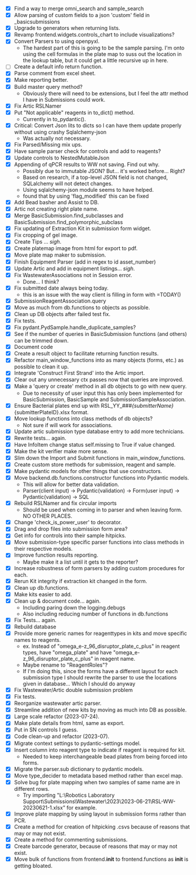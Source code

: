 - [x] Find a way to merge omni_search and sample_search
- [x] Allow parsing of custom fields to a json 'custom' field in _basicsubmissions
- [x] Upgrade to generators when returning lists.
- [x] Revamp frontend.widgets.controls_chart to include visualizations?
- [x] Convert Parsers to using openpyxl.
  - The hardest part of this is going to be the sample parsing. I'm onto using the cell formulas in the plate map to suss out the location in the lookup table, but it could get a little recursive up in here.
- [ ] Create a default info return function.
- [x] Parse comment from excel sheet.
- [x] Make reporting better. 
- [x] Build master query method?
  - Obviously there will need to be extensions, but I feel the attr method I have in Submissions could work.
- [x] Fix Artic RSLNamer
- [x] Put "Not applicable" reagents in to_dict() method.
    - Currently in to_pydantic().
- [x] Critical: Convert Json lits to dicts so I can have them update properly without using crashy Sqlalchemy-json
    - Was actually not necessary.
- [x] Fix Parsed/Missing mix ups.
- [x] Have sample parser check for controls and add to reagents?
- [x] Update controls to NestedMutableJson
- [x] Appending of qPCR results to WW not saving. Find out why.
    - Possibly due to immutable JSON? But... it's worked before... Right?
    - Based on research, if a top-level JSON field is not changed, SQLalchemy will not detect changes.
    - Using sqlalchemy-json module seems to have helped.
    - found that by using 'flag_modified' this can be fixed
- [x] Add Bead basher and Assist to DB.
- [x] Artic not creating right plate name.
- [x] Merge BasicSubmission.find_subclasses and BasicSubmission.find_polymorphic_subclass
- [x] Fix updating of Extraction Kit in submission form widget.
- [x] Fix cropping of gel image.
- [x] Create Tips ... *sigh*.
- [x] Create platemap image from html for export to pdf.
- [x] Move plate map maker to submission.
- [x] Finish Equipment Parser (add in regex to id asset_number)
- [x] Update Artic and add in equipment listings... *sigh*.
- [x] Fix WastewaterAssociations not in Session error.
    - Done... I think?
- [x] Fix submitted date always being today.
    - this is an issue with the way client is filling in form with =TODAY()
- [x] SubmissionReagentAssociation.query 
- [x] Move as much from db.functions to objects as possible.
- [x] Clean up DB objects after failed test fix.
- [x] Fix tests.
- [x] Fix pydant.PydSample.handle_duplicate_samples?
- [x] See if the number of queries in BasicSubmission functions (and others) can be trimmed down.
- [x] Document code 
- [x] Create a result object to facilitate returning function results.
- [x] Refactor main_window_functions into as many objects (forms, etc.) as possible to clean it up.
- [x] Integrate 'Construct First Strand' into the Artic import.
- [x] Clear out any unnecessary ctx passes now that queries are improved.
- [x] Make a 'query or create' method in all db objects to go with new query.
    - Due to necessity of user input this has only been implemented for BasicSubmission, BasicSample and SubmissionSampleAssociation.
- [x] Ensure Bacterial plates end up with RSL_YY_###_{submitterName}_{submitterPlateID}.xlsx format.
- [x] Move lookup functions into class methods of db objects?
    - Not sure if will work for associations.
- [x] Update artic submission type database entry to add more technicians.
- [x] Rewrite tests... again.
- [x] Have InfoItem change status self.missing to True if value changed.
- [x] Make the kit verifier make more sense.
- [x] Slim down the Import and Submit functions in main_window_functions.
- [x] Create custom store methods for submission, reagent and sample.
- [x] Make pydantic models for other things that use constructors.
- [x] Move backend.db.functions.constructor functions into Pydantic models.
    - This will allow for better data validation.
    - Parser(client input) -> Pydantic(validation) -> Form(user input) -> Pydantic(validation) -> SQL
- [x] Rebuild RSLNamer and fix circular imports
    - Should be used when coming in to parser and when leaving form. NO OTHER PLACES.
- [x] Change 'check_is_power_user' to decorator.
- [x] Drag and drop files into submission form area?
- [x] Get info for controls into their sample hitpicks.
- [x] Move submission-type specific parser functions into class methods in their respective models.
- [x] Improve function results reporting.
    - Maybe make it a list until it gets to the reporter?
- [x] Increase robustness of form parsers by adding custom procedures for each.
- [x] Rerun Kit integrity if extraction kit changed in the form.
- [x] Clean up db.functions.
- [x] Make kits easier to add.
- [x] Clean up & document code... again.
    - Including paring down the logging.debugs
    - Also including reducing number of functions in db.functions
- [x] Fix Tests... again.
- [x] Rebuild database
- [x] Provide more generic names for reagenttypes in kits and move specific names to reagents.
    - ex. Instead of "omega_e-z_96_disruptor_plate_c_plus" in reagent types, have "omega_plate" and have "omega_e-z_96_disruptor_plate_c_plus" in reagent name.
    - Maybe rename to "ReagentRoles"?
    - If I'm doing this, since the forms have a different layout for each submission type I should rewrite the parser to use the locations given in database... Which I should do anyway
- [x] Fix Wastewater/Artic double submission problem
- [x] Fix tests.
- [x] Reorganize wastewater artic parser.
- [x] Streamline addition of new kits by moving as much into DB as possible.
- [x] Large scale refactor (2023-07-24).
- [x] Make plate details from html, same as export.
- [x] Put in SN controls I guess.
- [x] Code clean-up and refactor (2023-07).
- [x] Migrate context settings to pydantic-settings model.
- [x] Insert column into reagent type to indicate if reagent is required for kit.
    - Needed to keep interchangeable bead plates from being forced into forms.
- [x] Migrate the parser.sub dictionary to pydantic models.
- [x] Move type_decider to metadata based method rather than excel map.
- [x] Solve bug for plate mapping when two samples of same name are in different rows.
    - Try importing "L:\Robotics Laboratory Support\Submissions\Wastewater\2023\2023-06-21\RSL-WW-20230621-1.xlsx" for example.
- [x] Improve plate mapping by using layout in submission forms rather than PCR.
- [x] Create a method for creation of hitpicking .csvs because of reasons that may or may not exist.
- [x] Create a method for commenting submissions.
- [x] Create barcode generator, because of reasons that may or may not exist.
- [x] Move bulk of functions from frontend.__init__ to frontend.functions as __init__ is getting bloated.